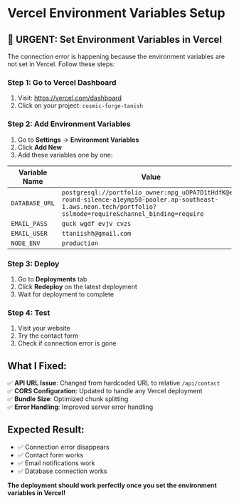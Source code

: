 # Vercel Environment Variables Setup

## 🚨 **URGENT: Set Environment Variables in Vercel**

The connection error is happening because the environment variables are not set in Vercel. Follow these steps:

### **Step 1: Go to Vercel Dashboard**
1. Visit: https://vercel.com/dashboard
2. Click on your project: `cosmic-forge-tanish`

### **Step 2: Add Environment Variables**
1. Go to **Settings** → **Environment Variables**
2. Click **Add New**
3. Add these variables one by one:

| Variable Name | Value |
|---------------|-------|
| `DATABASE_URL` | `postgresql://portfolio_owner:npg_uOPA7D1tHdfK@ep-round-silence-a1eymp50-pooler.ap-southeast-1.aws.neon.tech/portfolio?sslmode=require&channel_binding=require` |
| `EMAIL_PASS` | `guck wgdf evjv cvzs` |
| `EMAIL_USER` | `ttaniishh@gmail.com` |
| `NODE_ENV` | `production` |

### **Step 3: Deploy**
1. Go to **Deployments** tab
2. Click **Redeploy** on the latest deployment
3. Wait for deployment to complete

### **Step 4: Test**
1. Visit your website
2. Try the contact form
3. Check if connection error is gone

## **What I Fixed:**

✅ **API URL Issue**: Changed from hardcoded URL to relative `/api/contact`  
✅ **CORS Configuration**: Updated to handle any Vercel deployment  
✅ **Bundle Size**: Optimized chunk splitting  
✅ **Error Handling**: Improved server error handling  

## **Expected Result:**
- ✅ Connection error disappears
- ✅ Contact form works
- ✅ Email notifications work
- ✅ Database connection works

**The deployment should work perfectly once you set the environment variables in Vercel!** 